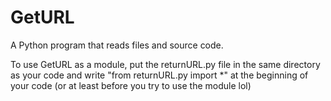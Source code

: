 # GetURL
A Python program that reads files and source code.

To use GetURL as a module, put the returnURL.py file in the same directory as your code and write "from returnURL.py import *" at the beginning of your code (or at least before you try to use the module lol)
